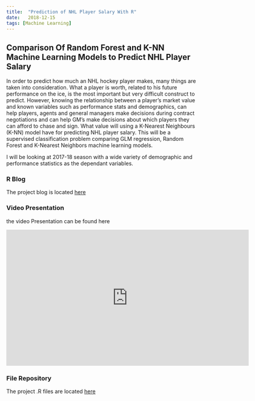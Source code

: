 ```yaml
---
title:  "Prediction of NHL Player Salary With R"
date:   2018-12-15
tags: [Machine Learning]
---
```

## Comparison Of Random Forest and K-NN Machine Learning Models to Predict NHL Player Salary

In order to predict how much an NHL hockey player makes, many things are taken into consideration.  What a player is worth, related to his future performance on the ice, is the most important but very difficult construct to predict. However, knowing the relationship between a player’s market value and known variables such as performance stats and demographics, can help players, agents and general managers make decisions during contract negotiations and can help GM’s make decisions about which players they can afford to chase and sign.  What value will using a K-Nearest Neighbours (K-NN) model have for predicting NHL player salary. This will be a supervised classification problem comparing GLM regression, Random Forest and K-Nearest Neighbors machine learning models.

I will be looking at 2017-18 season with a wide variety of demographic and performance statistics as the dependant variables. 


### R Blog

The project blog is located [here](https://joshua-farrell.github.io/projects/hockey-main.html)

### Video Presentation

the video Presentation can be found here
<iframe width="640" height="360" src="https://www.youtube-nocookie.com/embed/l2Of1-d5E5o?controls=0&showinfo=0" frameborder="0" allowfullscreen></iframe>

### File Repository

The project .R files are located [here](https://github.com/joshua-farrell/joshua-farrell.github.io/tree/master/projects/hockey)
